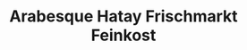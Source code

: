 ---
title: "Arabesque Hatay Frischmarkt Feinkost"
url: /weinsberg/arabesque-hatay-frischmarkt-feinkost/
shop: Gemüse & Obst
---